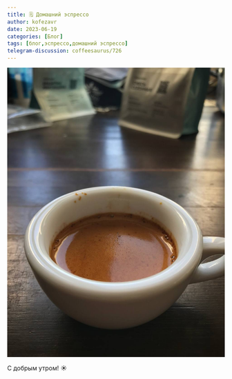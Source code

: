 ```yaml
---
title: 🗒 Домашний эспрессо
author: kofezavr
date: 2023-06-19
categories: [Блог]
tags: [блог,эспрессо,домашний эспрессо]
telegram-discussion: coffeesaurus/726
--- 
```

![Домашний эспрессо](/assets/img/posts/23/06/espresso.jpg)

С добрым утром! ☀️